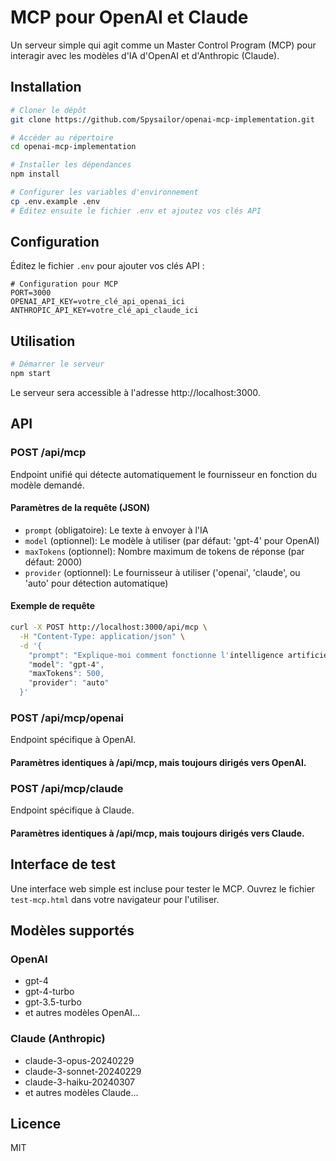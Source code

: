# MCP pour OpenAI et Claude

Un serveur simple qui agit comme un Master Control Program (MCP) pour interagir avec les modèles d'IA d'OpenAI et d'Anthropic (Claude).

## Installation

```bash
# Cloner le dépôt
git clone https://github.com/Spysailor/openai-mcp-implementation.git

# Accéder au répertoire
cd openai-mcp-implementation

# Installer les dépendances
npm install

# Configurer les variables d'environnement
cp .env.example .env
# Éditez ensuite le fichier .env et ajoutez vos clés API
```

## Configuration

Éditez le fichier `.env` pour ajouter vos clés API :

```
# Configuration pour MCP
PORT=3000
OPENAI_API_KEY=votre_clé_api_openai_ici
ANTHROPIC_API_KEY=votre_clé_api_claude_ici
```

## Utilisation

```bash
# Démarrer le serveur
npm start
```

Le serveur sera accessible à l'adresse http://localhost:3000.

## API

### POST /api/mcp

Endpoint unifié qui détecte automatiquement le fournisseur en fonction du modèle demandé.

#### Paramètres de la requête (JSON)

- `prompt` (obligatoire): Le texte à envoyer à l'IA
- `model` (optionnel): Le modèle à utiliser (par défaut: 'gpt-4' pour OpenAI)
- `maxTokens` (optionnel): Nombre maximum de tokens de réponse (par défaut: 2000)
- `provider` (optionnel): Le fournisseur à utiliser ('openai', 'claude', ou 'auto' pour détection automatique)

#### Exemple de requête

```bash
curl -X POST http://localhost:3000/api/mcp \
  -H "Content-Type: application/json" \
  -d '{
    "prompt": "Explique-moi comment fonctionne l'intelligence artificielle en 3 paragraphes.",
    "model": "gpt-4",
    "maxTokens": 500,
    "provider": "auto"
  }'
```

### POST /api/mcp/openai

Endpoint spécifique à OpenAI.

#### Paramètres identiques à /api/mcp, mais toujours dirigés vers OpenAI.

### POST /api/mcp/claude

Endpoint spécifique à Claude.

#### Paramètres identiques à /api/mcp, mais toujours dirigés vers Claude.

## Interface de test

Une interface web simple est incluse pour tester le MCP. Ouvrez le fichier `test-mcp.html` dans votre navigateur pour l'utiliser.

## Modèles supportés

### OpenAI
- gpt-4
- gpt-4-turbo
- gpt-3.5-turbo
- et autres modèles OpenAI...

### Claude (Anthropic)
- claude-3-opus-20240229
- claude-3-sonnet-20240229
- claude-3-haiku-20240307
- et autres modèles Claude...

## Licence

MIT